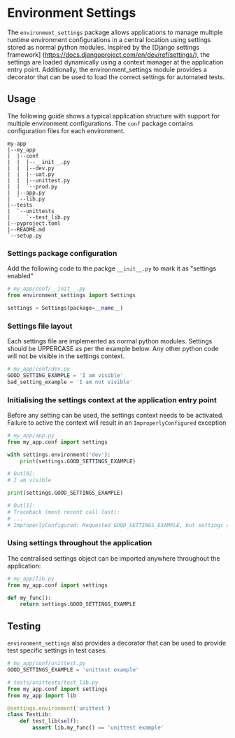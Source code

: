 # Environment Settings
The `environment_settings` package allows applications to manage multiple runtime environment configurations
in a central location using settings stored as normal python modules. Inspired by the [Django settings framework]
(https://docs.djangoproject.com/en/dev/ref/settings/), the settings are loaded dynamically using a 
context manager at the application entry point. Additionally, the environment_settings module provides a decorator
that can be used to load the correct settings for automated tests.

## Usage
The following guide shows a typical application structure with support for multiple environment configurations. 
The `conf` package contains configuration files for each environment.
```
my-app
|--my_app
|  |--conf
|  |  |--__init__.py
|  |  |--dev.py
|  |  |--uat.py
|  |  |--unittest.py
|  |  `--prod.py
|  |--app.py
|  `--lib.py
|--tests
|  `--unittests
|     `--test_lib.py
|--pyproject.toml
|--README.md
`--setup.py
```

### Settings package configuration
Add the following code to the packge `__init__.py` to mark it as "settings enabled"
```python
# my_app/conf/__init__.py
from environment_settings import Settings

settings = Settings(package=__name__)
```

### Settings file layout
Each settings file are implemented as normal python modules. Settings should be UPPERCASE as per the example below. Any
other python code will not be visible in the settings context.

```python
# my_app/conf/dev.py
GOOD_SETTING_EXAMPLE = 'I am visible'
bad_setting_example = 'I am not visible'
```

### Initialising the settings context at the application entry point
Before any setting can be used, the settings context needs to be activated. Failure to active the context
will result in an `ImproperlyConfigured` exception
```python
# my_app/app.py
from my_app.conf import settings

with settings.environment('dev'):
    print(settings.GOOD_SETTINGS_EXAMPLE)

# Out[0]: 
# I am visible

print(settings.GOOD_SETTINGS_EXAMPLE)

# Out[1]:
# Traceback (most recent call last):
# ...
# ImproperlyConfigured: Requested GOOD_SETTINGS_EXAMPLE, but settings are not configured. You must define the settings.environment(name)

```
### Using settings throughout the application
The centralised settings object can be imported anywhere throughout the application: 
```python
# my_app/lib.py
from my_app.conf import settings

def my_func():
    return settings.GOOD_SETTINGS_EXAMPLE
```

## Testing
`environment_settings` also provides a decorator that can be used to provide test specific settings in test cases:
```python
# my_app/conf/unittest.py
GOOD_SETTINGS_EXAMPLE = 'unittest example'

# tests/unittests/test_lib.py
from my_app.conf import settings
from my_app import lib

@settings.environment('unittest')
class TestLib:
    def test_lib(self):
        assert lib.my_func() == 'unittest example'
```